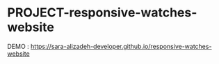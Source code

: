 # PROJECT-responsive-watches-website

DEMO : https://sara-alizadeh-developer.github.io/responsive-watches-website

